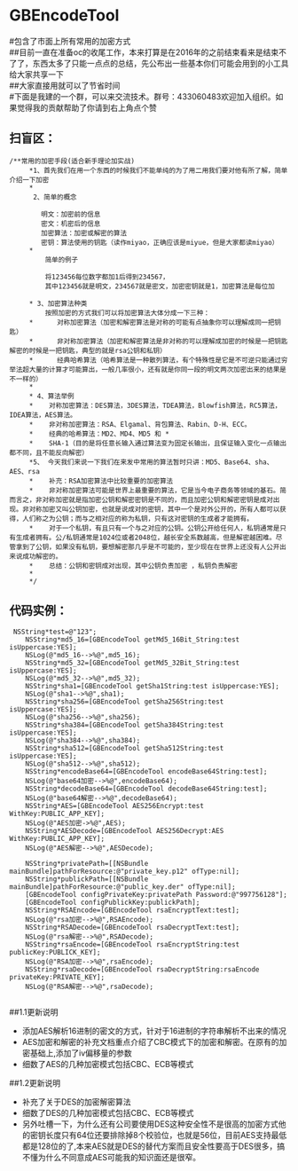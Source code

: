 # GBEncodeTool
#包含了市面上所有常用的加密方式<br>
##目前一直在准备oc的收尾工作，本来打算是在2016年的之前结束看来是结束不了了，东西太多了只能一点点的总结，先公布出一些基本你们可能会用到的小工具给大家共享一下<br>
##大家直接用就可以了节省时间<br>
#下面是我建的一个群，可以来交流技术。群号：433060483欢迎加入组织。如果觉得我的贡献帮助了你请到右上角点个赞<br>
## 扫盲区：
```
/**常用的加密手段(适合新手理论加实战)
     *1、首先我们在用一个东西的时候我们不能单纯的为了用二用我们要对他有所了解，简单介绍一下加密
     *
      2、简单的概念
     
        明文：加密前的信息
        密文：机密后的信息
        加密算法：加密或解密的算法
        密钥：算法使用的钥匙（读作miyao，正确应该是miyue，但是大家都读miyao）
     *
         简单的例子
         
         将123456每位数字都加1后得到234567，
         其中123456就是明文，234567就是密文，加密密钥就是1，加密算法是每位加

     * 3、加密算法种类
         按照加密的方式我们可以将加密算法大体分成一下三种：
     *      对称加密算法（加密和解密算法是对称的可能有点抽象你可以理解成同一把钥匙）
     *      非对称加密算法（加密和解密算法是非对称的可以理解成加密的时候是一把钥匙解密的时候是一把钥匙，典型的就是rsa公钥和私钥）
     *      经典哈希算法（哈希算法是一种散列算法，有个特殊性是它是不可逆只能通过穷举法超大量的计算才可能算出，一般几率很小，还有就是你同一段的明文两次加密出来的结果是不一样的）
     *
     * 4、算法举例
     *    对称加密算法：DES算法，3DES算法，TDEA算法，Blowfish算法，RC5算法，IDEA算法，AES算法。
     *    非对称加密算法：RSA、Elgamal、背包算法、Rabin、D-H、ECC。
     *    经典的哈希算法：MD2、MD4、MD5 和 *       
     *    SHA-1（目的是将任意长输入通过算法变为固定长输出，且保证输入变化一点输出都不同，且不能反向解密）
     *5、 今天我们来说一下我们在来发中常用的算法暂时只讲：MD5、Base64、sha、AES、rsa
     *    补充：RSA加密算法中比较重要的加密算法
     *    非对称加密算法可能是世界上最重要的算法，它是当今电子商务等领域的基石。简而言之，非对称加密就是指加密公钥和解密密钥是不同的，而且加密公钥和解密密钥是成对出现。非对称加密又叫公钥加密，也就是说成对的密钥，其中一个是对外公开的，所有人都可以获得，人们称之为公钥；而与之相对应的称为私钥，只有这对密钥的生成者才能拥有。
     *    对于一个私钥，有且只有一个与之对应的公钥。公钥公开给任何人，私钥通常是只有生成者拥有。公/私钥通常是1024位或者2048位，越长安全系数越高，但是解密越困难。尽管拿到了公钥，如果没有私钥，要想解密那几乎是不可能的，至少现在在世界上还没有人公开出来说成功解密的。
     *    总结：公钥和密钥成对出现，其中公钥负责加密 ，私钥负责解密
     *
     */
```
## 代码实例：
```
 NSString*test=@"123";
    NSString*md5_16=[GBEncodeTool getMd5_16Bit_String:test isUppercase:YES];
    NSLog(@"md5_16-->%@",md5_16);
    NSString*md5_32=[GBEncodeTool getMd5_32Bit_String:test isUppercase:YES];
    NSLog(@"md5_32-->%@",md5_32);
    NSString*sha1=[GBEncodeTool getSha1String:test isUppercase:YES];
    NSLog(@"sha1-->%@",sha1);
    NSString*sha256=[GBEncodeTool getSha256String:test isUppercase:YES];
    NSLog(@"sha256-->%@",sha256);
    NSString*sha384=[GBEncodeTool getSha384String:test isUppercase:YES];
    NSLog(@"sha384-->%@",sha384);
    NSString*sha512=[GBEncodeTool getSha512String:test isUppercase:YES];
    NSLog(@"sha512-->%@",sha512);
    NSString*encodeBase64=[GBEncodeTool encodeBase64String:test];
    NSLog(@"base64加密-->%@",encodeBase64);
    NSString*decodeBase64=[GBEncodeTool decodeBase64String:test];
    NSLog(@"base64解密-->%@",decodeBase64);
    NSString*AES=[GBEncodeTool AES256Encrypt:test WithKey:PUBLIC_APP_KEY];
    NSLog(@"AES加密->%@",AES);
    NSString*AESDecode=[GBEncodeTool AES256Decrypt:AES WithKey:PUBLIC_APP_KEY];
    NSLog(@"AES解密-->%@",AESDecode);
    
    NSString*privatePath=[[NSBundle mainBundle]pathForResource:@"private_key.p12" ofType:nil];
    NSString*publickPath=[[NSBundle mainBundle]pathForResource:@"public_key.der" ofType:nil];
    [GBEncodeTool configPrivateKey:privatePath Password:@"997756128"];
    [GBEncodeTool configPublickKey:publickPath];
    NSString*RSAEncode=[GBEncodeTool rsaEncryptText:test];
    NSLog(@"rsa加密-->%@",RSAEncode);
    NSString*RSADecode=[GBEncodeTool rsaDecryptText:test];
    NSLog(@"rsa解密-->%@",RSADecode);
    NSString*rsaEncode=[GBEncodeTool rsaEncryptString:test publicKey:PUBLICK_KEY];
    NSLog(@"RSA加密-->%@",rsaEncode);
    NSString*rsaDecode=[GBEncodeTool rsaDecryptString:rsaEncode privateKey:PRIVATE_KEY];
    NSLog(@"RSA解密-->%@",rsaDecode);
    
```
##1.1更新说明<br>
* 添加AES解析16进制的密文的方式，针对于16进制的字符串解析不出来的情况<br>
* AES加密和解密的补充文档重点介绍了CBC模式下的加密和解密。在原有的加密基础上,添加了iv偏移量的参数<br>
* 细数了AES的几种加密模式包括CBC、ECB等模式<br>

##1.2更新说明<br>
* 补充了关于DES的加密解密算法<br>
* 细数了DES的几种加密模式包括CBC、ECB等模式<br>
* 另外吐槽一下，为什么还有公司要使用DES这种安全性不是很高的加密方式他的密钥长度只有64位还要排除掉8个校验位，也就是56位，目前AES支持最低都是128位的了,本来AES就是DES的替代方案而且安全性要高于DES很多，搞不懂为什么不同意成AES可能我的知识面还是很窄。<br>
